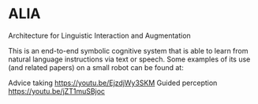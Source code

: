 # ALIA
Architecture for Linguistic Interaction and Augmentation

This is an end-to-end symbolic cognitive system that is able to learn from natural language instructions via text or speech. Some examples of its use (and related papers) on a small robot can be found at:

Advice taking https://youtu.be/EjzdjWy3SKM
Guided perception https://youtu.be/jZT1muSBjoc


